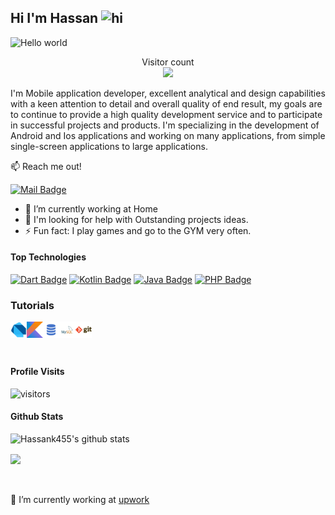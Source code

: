 ## Hi I'm Hassan <img src="https://user-images.githubusercontent.com/1303154/88677602-1635ba80-d120-11ea-84d8-d263ba5fc3c0.gif" width="28px" alt="hi">

<img src="https://raw.githubusercontent.com/sagar-viradiya/sagar-viradiya/master/resources/banner.png" alt="Hello world">

<p align="center"> 
  Visitor count<br>
  <img src="https://profile-counter.glitch.me/Hassank455/count.svg" />
</p>

I'm Mobile application developer, excellent analytical and design capabilities with a keen attention to detail and overall quality of end result, my goals are to continue to provide a high quality development service and to participate in successful projects and products. I'm specializing in the development of Android and Ios applications and working on many applications, from simple single-screen applications to large applications.

:mailbox: Reach me out!

[![Mail Badge](https://img.shields.io/badge/-@k.almosaudder-e84393?style=flat&labelColor=e84393&logo=instagram&logoColor=white)](https://www.instagram.com/k.almosaudder/)

<!-- TODO: Add last video link -->

- 🔭 I’m currently working at Home
- 🤔 I'm looking for help with Outstanding projects ideas.
- ⚡ Fun fact: I play games and go to the GYM very often.

#### Top Technologies

<!-- TODO: Make technologies links takes you to repositories -->

[![Dart Badge](https://img.shields.io/badge/-Dart-61DBFB?style=for-the-badge&labelColor=black&logo=dart&logoColor=61DBFB)](#) [![Kotlin Badge](https://img.shields.io/badge/-Kotlin-F0DB4F?style=for-the-badge&labelColor=black&logo=kotlin&logoColor=F0DB4F)](#) [![Java Badge](https://img.shields.io/badge/-Java-007acc?style=for-the-badge&labelColor=black&logo=java&logoColor=007acc)](#) [![PHP Badge](https://img.shields.io/badge/-PHP-3C873A?style=for-the-badge&labelColor=black&logo=PHP&logoColor=3C873A)](#) 

### Tutorials

[<img align="left" alt="Dart" width="26px" src="https://raw.githubusercontent.com/github/explore/80688e429a7d4ef2fca1e82350fe8e3517d3494d/topics/dart/dart.png" />][reactplaylist]

[<img align="left" alt="Kotlin" width="26px" src="https://raw.githubusercontent.com/github/explore/80688e429a7d4ef2fca1e82350fe8e3517d3494d/topics/kotlin/kotlin.png" />][htmltutorial]


<img align="left" alt="SQL" width="26px" src="https://raw.githubusercontent.com/github/explore/80688e429a7d4ef2fca1e82350fe8e3517d3494d/topics/sql/sql.png" />

<img align="left" alt="MySQL" width="26px" src="https://raw.githubusercontent.com/github/explore/80688e429a7d4ef2fca1e82350fe8e3517d3494d/topics/mysql/mysql.png" />

<img align="left" alt="Git" width="26px" src="https://raw.githubusercontent.com/github/explore/80688e429a7d4ef2fca1e82350fe8e3517d3494d/topics/git/git.png" />


<br />
<br /><br />



#### Profile Visits 

![visitors](https://visitor-badge.glitch.me/badge?page_id=Hassank455.Hassank455)



#### Github Stats



![Hassank455's github stats](https://github-readme-stats.vercel.app/api?username=Hassank455&count_private=true&theme=tokyonight&hide=contribs,prs)

<a href="https://github.com/Hassank455/github-readme-stats">
  <!-- Change the `github-readme-stats.anuraghazra1.vercel.app` to `github-readme-stats.vercel.app`  -->
  <img align="center" src="https://github-readme-stats.vercel.app/api/top-langs/?username=Hassank455&layout=compact&theme=material-palenight" />
</a>

</details>


[reactplaylist]: https://dart.dev/
[vscodetutorial]: https://www.youtube.com/watch?v=Bkie2ai8qeE&t=8s
[htmltutorial]: https://kotlinlang.org/

<br /><br />
🔭 I’m currently working at [upwork](https://www.upwork.com/freelancers/~01919b300aed527144)



